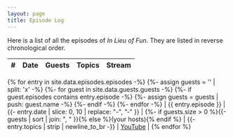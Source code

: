 ```yaml
---
layout: page
title: Episode Log
---
```


Here is a list of all the episodes of *In Lieu of Fun*. They are listed in
reverse chronological order.

| # | Date | Guests | Topics | Stream |
|---|------|--------|--------|--------|
{% for entry in site.data.episodes.episodes -%}
{%- assign guests = '' | split: 'x' -%}
{%- for guest in site.data.guests.guests -%}
 {%- if guest.episodes contains entry.episode -%}
   {%- assign guests = guests | push: guest.name -%}
 {%- endif -%}
{%- endfor -%}
| <a name="ep{{ entry.episode }}"></a>{{ entry.episode }} |
  {{- entry.date | slice: 0, 10 | replace: "-", "‑" }} |
  {%- if guests.size > 0 %}{{- guests | sort | join: ", " }}{% else %}(your hosts){% endif %} |
  {{- entry.topics | strip | newline_to_br -}}
  | <a href="{{ entry.youtube }}">YouTube</a> |
{% endfor %}
